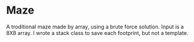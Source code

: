 # Maze
A troditional maze made by array, using a brute force solution.
Input is a 8X8 array.
I wrote a stack class to save each footprint, but not a template.
